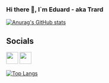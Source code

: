 ### Hi there 👋, I`m Eduard - aka Trard

[![Anurag's GitHub stats](https://github-readme-stats.vercel.app/api?username=trard&show_icons=true&theme=nord)](https://github.com/anuraghazra/github-readme-stats)

## Socials
[<img height="32" width="32" src="https://vk.com/favicon.ico" />][VK]
[<img height="32" width="32" src="https://telegram.org/favicon.ico" />][Telegram]

[![Top Langs](https://github-readme-stats.vercel.app/api/top-langs/?username=trard&layout=compact)](https://github.com/anuraghazra/github-readme-stats)

[VK]: https://vk.com/trard
[Telegram]: https://t.me/trard

